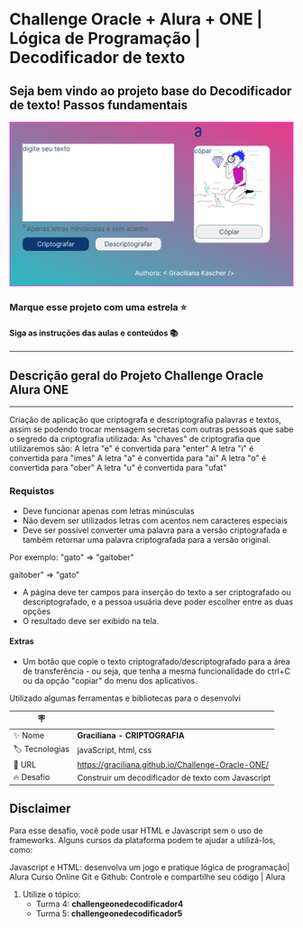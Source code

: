 
# Challenge Oracle + Alura + ONE | Lógica de Programação | Decodificador de texto

## Seja bem vindo ao projeto base do Decodificador de texto! Passos fundamentais

![pagina inical do site](<https://github.com/Graciliana/Challenge-Oracle-ONE/blob/main/img/homeInicial.png>)

### Marque esse projeto com uma estrela ⭐

#### Siga as instruções das aulas e conteúdos 📚

---

## Descrição geral do Projeto Challenge Oracle Alura ONE

---
Criação de aplicação que criptografa  e descriptografia  palavras e textos, assim se podendo trocar mensagem secretas com outras pessoas que sabe o segredo da criptografia utilizada:
As "chaves" de criptografia que utilizaremos são:
A letra "e" é convertida para "enter"
A letra "i" é convertida para "imes"
A letra "a" é convertida para "ai"
A letra "o" é convertida para "ober"
A letra "u" é convertida para "ufat"

### Requistos

- Deve funcionar apenas com letras minúsculas
- Não devem ser utilizados letras com acentos nem caracteres especiais
- Deve ser possível converter uma palavra para a versão criptografada e também retornar uma palavra criptografada para a versão original.

Por exemplo:
"gato" => "gaitober"

gaitober" => "gato"

- A página deve ter campos para inserção do texto a ser criptografado ou descriptografado, e a pessoa usuária deve poder escolher entre as duas opções
- O resultado deve ser exibido na tela.
  
#### Extras

- Um botão que copie o texto criptografado/descriptografado para a área de transferência - ou seja, que tenha a mesma funcionalidade do ctrl+C ou da opção "copiar" do menu dos aplicativos.

Utilizado algumas ferramentas e bibliotecas para o desenvolvi

| :placard: |     |
| -------------  | --- |
| :sparkles: Nome        | **Graciliana - CRIPTOGRAFIA**
| :label: Tecnologias | javaScript, html, css
| :rocket: URL         | <https://graciliana.github.io/Challenge-Oracle-ONE/>
| :fire: Desafio     | Construir um decodificador de texto com Javascript

## Disclaimer

Para esse desafio, você pode usar HTML e Javascript sem o uso de frameworks. Alguns cursos da plataforma podem te ajudar a utilizá-los, como:

Javascript e HTML: desenvolva um jogo e pratique lógica de programação| Alura
Curso Online Git e Github: Controle e compartilhe seu código | Alura

1) Utilize o tópico:
     - Turma 4: **challengeonedecodificador4**
     - Turma 5: **challengeonedecodificador5**
